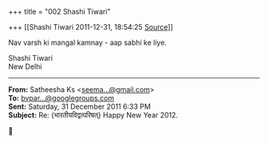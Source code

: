 +++
title = "002 Shashi Tiwari"

+++
[[Shashi Tiwari	2011-12-31, 18:54:25 [Source](https://groups.google.com/g/bvparishat/c/stiK_ZfjDVM)]]



  

  

Nav varsh ki mangal kamnay - aap sabhi ke liye.



Shashi Tiwari  
New Delhi   

  



  

------------------------------------------------------------------------

**From:** Satheesha Ks \<[seema...@gmail.com]()\>  
**To:** [bvpar...@googlegroups.com]()  
**Sent:** Saturday, 31 December 2011 6:33 PM  
**Subject:** Re: {भारतीयविद्वत्परिषत्} Happy New Year 2012.  




